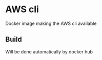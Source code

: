 # AWS cli 

Docker image making the AWS cli available


## Build

Will be done automatically by docker hub